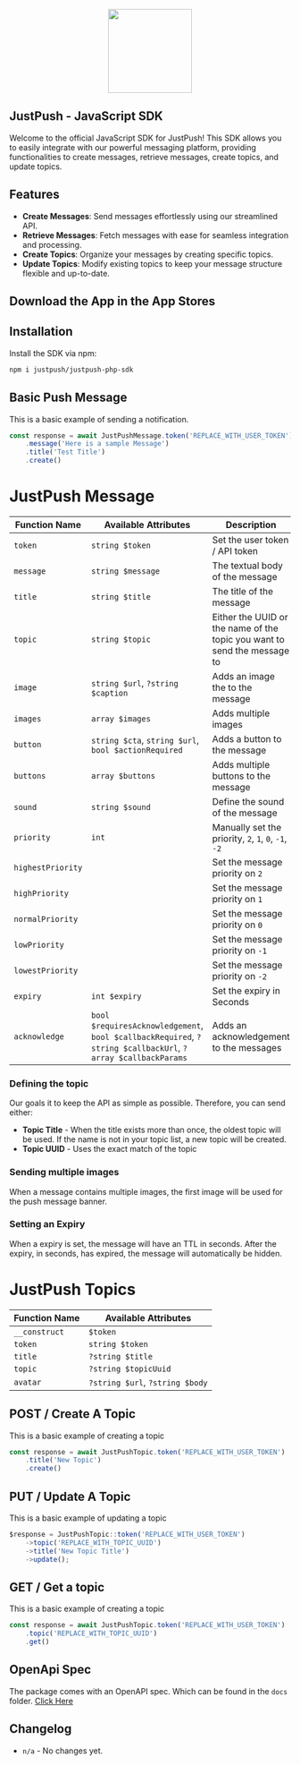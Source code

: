 <p align="center"><img src="https://cdn.justpush.io/core/app%20icon_nobackground.svg" width="150" height="auto"></p>

## JustPush - JavaScript SDK

Welcome to the official JavaScript SDK for JustPush! This SDK allows you to easily integrate with our powerful messaging platform, providing functionalities to create messages, retrieve messages, create topics, and update topics.

## Features

-   **Create Messages**: Send messages effortlessly using our streamlined API.
-   **Retrieve Messages**: Fetch messages with ease for seamless integration and processing.
-   **Create Topics**: Organize your messages by creating specific topics.
-   **Update Topics**: Modify existing topics to keep your message structure flexible and up-to-date.

## Download the App in the App Stores

## Installation

Install the SDK via npm:

```bash
npm i justpush/justpush-php-sdk

```

## Basic Push Message

This is a basic example of sending a notification.

```js
const response = await JustPushMessage.token('REPLACE_WITH_USER_TOKEN')
    .message('Here is a sample Message')
    .title('Test Title')
    .create()
```

# JustPush Message

| Function Name     | Available Attributes                                                                                        | Description                                                              |
| ----------------- | ----------------------------------------------------------------------------------------------------------- | ------------------------------------------------------------------------ |
| `token`           | `string $token`                                                                                             | Set the user token / API token                                           |
| `message`         | `string $message`                                                                                           | The textual body of the message                                          |
| `title`           | `string $title`                                                                                             | The title of the message                                                 |
| `topic`           | `string $topic`                                                                                             | Either the UUID or the name of the topic you want to send the message to |
| `image`           | `string $url`, `?string $caption`                                                                           | Adds an image the to the message                                         |
| `images`          | `array $images`                                                                                             | Adds multiple images                                                     |
| `button`          | `string $cta`, `string $url`, `bool $actionRequired`                                                        | Adds a button to the message                                             |
| `buttons`         | `array $buttons`                                                                                            | Adds multiple buttons to the message                                     |
| `sound`           | `string $sound`                                                                                             | Define the sound of the message                                          |
| `priority`        | `int`                                                                                                       | Manually set the priority, `2`, `1`, `0`, `-1`, `-2`                     |
| `highestPriority` |                                                                                                             | Set the message priority on `2`                                          |
| `highPriority`    |                                                                                                             | Set the message priority on `1`                                          |
| `normalPriority`  |                                                                                                             | Set the message priority on `0`                                          |
| `lowPriority`     |                                                                                                             | Set the message priority on `-1`                                         |
| `lowestPriority`  |                                                                                                             | Set the message priority on `-2`                                         |
| `expiry`          | `int $expiry`                                                                                               | Set the expiry in Seconds                                                |
| `acknowledge`     | `bool $requiresAcknowledgement`, `bool $callbackRequired`, `?string $callbackUrl`, `?array $callbackParams` | Adds an acknowledgement to the messages                                  |

### Defining the topic

Our goals it to keep the API as simple as possible. Therefore, you can send either:

-   **Topic Title** - When the title exists more than once, the oldest topic will be used. If the name is not in your topic list, a new topic will be created.
-   **Topic UUID** - Uses the exact match of the topic

### Sending multiple images

When a message contains multiple images, the first image will be used for the push message banner.

### Setting an Expiry

When a expiry is set, the message will have an TTL in seconds. After the expiry, in seconds, has expired, the message will automatically be hidden.

# JustPush Topics

| Function Name | Available Attributes            |
| ------------- | ------------------------------- |
| `__construct` | `$token`                        |
| `token`       | `string $token`                 |
| `title`       | `?string $title`                |
| `topic`       | `?string $topicUuid`            |
| `avatar`      | `?string $url`, `?string $body` |

## POST / Create A Topic

This is a basic example of creating a topic

```js
const response = await JustPushTopic.token('REPLACE_WITH_USER_TOKEN')
    .title('New Topic')
    .create()
```

## PUT / Update A Topic

This is a basic example of updating a topic

```js
$response = JustPushTopic::token('REPLACE_WITH_USER_TOKEN')
    ->topic('REPLACE_WITH_TOPIC_UUID')
    ->title('New Topic Title')
    ->update();
```

## GET / Get a topic

This is a basic example of creating a topic

```js
const response = await JustPushTopic.token('REPLACE_WITH_USER_TOKEN')
    .topic('REPLACE_WITH_TOPIC_UUID')
    .get()
```

## OpenApi Spec

The package comes with an OpenAPI spec. Which can be found in the `docs` folder. [Click Here](https://github.com/JustPush-io/justpush-sdk-js/tree/docs)

## Changelog

-   `n/a` - No changes yet.

